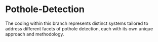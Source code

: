 # Pothole-Detection
The coding within this branch represents distinct systems tailored to address different facets of pothole detection, each with its own unique approach and methodology. 
